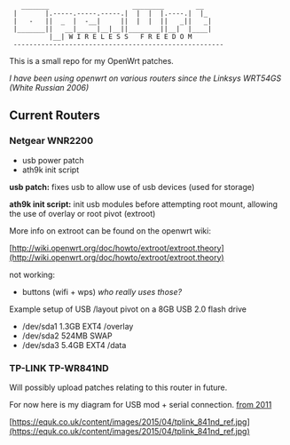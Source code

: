        _______                     ________        __
     |       |.-----.-----.-----.|  |  |  |.----.|  |_
     |   -   ||  _  |  -__|     ||  |  |  ||   _||   _|
     |_______||   __|_____|__|__||________||__|  |____|
              |__| W I R E L E S S   F R E E D O M
     -----------------------------------------------------

This is a small repo for my OpenWrt patches.

*I have been using openwrt on various routers since the Linksys WRT54GS (White Russian 2006)*

## Current Routers

### Netgear WNR2200

* usb power patch
* ath9k init script

**usb patch:** fixes usb to allow use of usb devices (used for storage)

**ath9k init script:** init usb modules before attempting root mount, allowing the use of overlay or root pivot (extroot)

More info on extroot can be found on the openwrt wiki:

[http://wiki.openwrt.org/doc/howto/extroot/extroot.theory](http://wiki.openwrt.org/doc/howto/extroot/extroot.theory)

not working:

* buttons (wifi + wps) *who really uses those?*

Example setup of USB /layout pivot on a 8GB USB 2.0 flash drive

* /dev/sda1     1.3GB   EXT4    /overlay
* /dev/sda2     524MB   SWAP
* /dev/sda3     5.4GB   EXT4    /data

### TP-LINK TP-WR841ND

Will possibly upload patches relating to this router in future.

For now here is my diagram for USB mod + serial connection. [from 2011](http://equk.tumblr.com/post/9299251212/tp-link-tl-841nd-reference-usb-ttl-serial)

[https://equk.co.uk/content/images/2015/04/tplink_841nd_ref.jpg](https://equk.co.uk/content/images/2015/04/tplink_841nd_ref.jpg)
